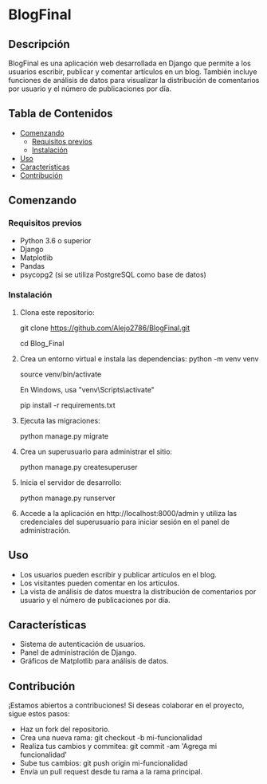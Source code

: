 # BlogFinal

## Descripción

BlogFinal es una aplicación web desarrollada en Django que permite a los usuarios escribir, publicar y comentar artículos en un blog. También incluye funciones de análisis de datos para visualizar la distribución de comentarios por usuario y el número de publicaciones por día.

## Tabla de Contenidos

- [Comenzando](#comenzando)
  - [Requisitos previos](#requisitos-previos)
  - [Instalación](#instalación)
- [Uso](#uso)
- [Características](#características)
- [Contribución](#contribución)


## Comenzando

### Requisitos previos

- Python 3.6 o superior
- Django
- Matplotlib
- Pandas
- psycopg2 (si se utiliza PostgreSQL como base de datos)

### Instalación

1. Clona este repositorio:

   
   git clone https://github.com/Alejo2786/BlogFinal.git

   cd Blog_Final

2. Crea un entorno virtual e instala las dependencias:
   python -m venv venv
   
   source venv/bin/activate
   
   En Windows, usa "venv\Scripts\activate"

   pip install -r requirements.txt

3. Ejecuta las migraciones:

   python manage.py migrate

4. Crea un superusuario para administrar el sitio:

   python manage.py createsuperuser

5. Inicia el servidor de desarrollo:

   python manage.py runserver


6. Accede a la aplicación en http://localhost:8000/admin y utiliza las credenciales del superusuario para iniciar sesión en el panel de administración.



## Uso

- Los usuarios pueden escribir y publicar artículos en el blog.
- Los visitantes pueden comentar en los artículos.
- La vista de análisis de datos muestra la distribución de comentarios por usuario y el número de publicaciones por día.


## Características

- Sistema de autenticación de usuarios.
- Panel de administración de Django.
- Gráficos de Matplotlib para análisis de datos.

## Contribución


¡Estamos abiertos a contribuciones! Si deseas colaborar en el proyecto, sigue estos pasos:

- Haz un fork del repositorio.
- Crea una nueva rama: git checkout -b mi-funcionalidad
- Realiza tus cambios y commitea: git commit -am 'Agrega mi funcionalidad'
- Sube tus cambios: git push origin mi-funcionalidad
- Envía un pull request desde tu rama a la rama principal.
